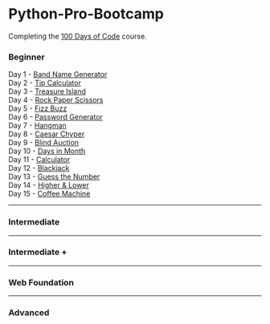 # Python-Pro-Bootcamp

Completing the [100 Days of Code](https://www.udemy.com/course/100-days-of-code/) course.

### Beginner
Day 1 - [Band Name Generator](100_days_of_code/Beginner/day_1.py)  
Day 2 - [Tip Calculator](100_days_of_code/Beginner/day_2.py)  
Day 3 - [Treasure Island](100_days_of_code/Beginner/day_3.py)  
Day 4 - [Rock Paper Scissors](100_days_of_code/Beginner/day_4.py)  
Day 5 - [Fizz Buzz](100_days_of_code/Beginner/day_5.py)  
Day 6 - [Password Generator](100_days_of_code/Beginner/day_6.py)  
Day 7 - [Hangman](100_days_of_code/Beginner/day_7.py)  
Day 8 - [Caesar Chyper](100_days_of_code/Beginner/day_8.py)  
Day 9 - [Blind Auction](100_days_of_code/Beginner/day_9.py)  
Day 10 - [Days in Month](100_days_of_code/Beginner/day_10.py)  
Day 11 - [Calculator](100_days_of_code/Beginner/day_11.py)  
Day 12 - [Blackjack](100_days_of_code/Beginner/day_12.py)  
Day 13 - [Guess the Number](100_days_of_code/Beginner/day_13.py)  
Day 14 - [Higher & Lower](100_days_of_code/Beginner/day_14.py)  
Day 15 - [Coffee Machine](100_days_of_code/Beginner/day_15.py)  

---------------------------------------------------------------------
### Intermediate

---------------------------------------------------------------------
### Intermediate +

---------------------------------------------------------------------
### Web Foundation

---------------------------------------------------------------------
### Advanced
